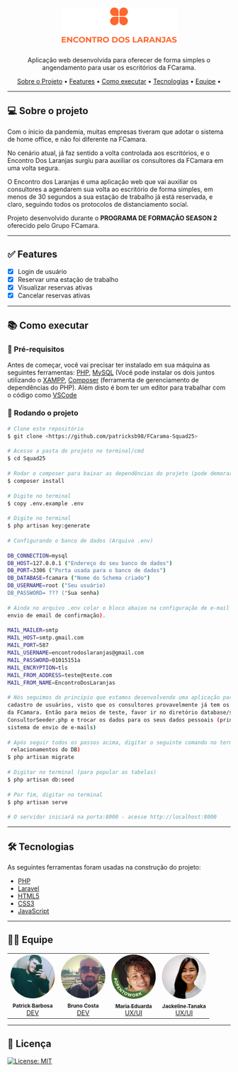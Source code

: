 <h1 align="center"><img src="public/img/Group_25.png"></h1>

<p align="center">Aplicação web desenvolvida para oferecer de forma simples o angendamento para usar os escritórios da FCarama. </p>

<p align="center">
  <a href="#computer-sobre-o-projeto">Sobre o Projeto</a> •
  <a href="#white_check_mark-features">Features</a> •
  <a href="#books-como-executar">Como executar</a> •
  <a href="#tecnologias">Tecnologias</a> •
  <a href="#Equipe">Equipe</a> •
</p>

---

## :computer: Sobre o projeto

Com o ínicio da pandemia, muitas empresas tiveram que adotar o sistema de home office, e não foi diferente na FCamara. 

No cenário atual, já faz sentido a volta controlada aos escritórios, e o Encontro Dos Laranjas surgiu para auxiliar os consultores da FCamara em uma volta segura.

O Encontro dos Laranjas é uma aplicação web que vai auxiliar os consultores a agendarem sua volta ao escritório de forma simples, em menos de 30 segundos a sua estação de trabalho já está reservada, e claro, seguindo todos os protocolos de distanciamento social.

Projeto desenvolvido durante o **PROGRAMA DE FORMAÇÃO SEASON 2** oferecido pelo Grupo FCamara.

---
## :white_check_mark: Features
- [x] Login de usuário
- [x] Reservar uma estação de trabalho
- [x] Visualizar reservas ativas
- [x] Cancelar reservas ativas
---
## :books: Como executar

### :memo: Pré-requisitos

Antes de começar, você vai precisar ter instalado em sua máquina as seguintes ferramentas:
[PHP](https://www.php.net), [MySQL](https://www.mysql.com) (Você pode instalar os dois juntos
utilizando o [XAMPP](https://www.apachefriends.org/pt_br/index.html), [Composer](https://getcomposer.org) (ferramenta de gerenciamento de dependências do PHP).
Além disto é bom ter um editor para trabalhar com o código como [VSCode](https://code.visualstudio.com/)


### 🎲 Rodando o projeto

```bash
# Clone este repositório
$ git clone <https://github.com/patricksb98/FCarama-Squad25>

# Acesse a pasta do projeto no terminal/cmd
$ cd Squad25

# Rodar o composer para baixar as dependências do projeto (pode demorar alguns minutos).
$ composer install

# Digite no terminal
$ copy .env.example .env

# Digite no terminal
$ php artisan key:generate

# Configurando o banco de dados (Arquivo .env)

DB_CONNECTION=mysql
DB_HOST=127.0.0.1 ("Endereço do seu banco de dados")
DB_PORT=3306 ("Porta usada para o banco de dados")
DB_DATABASE=fcamara ("Nome do Schema criado")
DB_USERNAME=root ("Seu usuário)
DB_PASSWORD= ??? ("Sua senha)

# Ainda no arquivo .env colar o bloco abaixo na configuração de e-mail (para poder testar nosso sistema de 
envio de email de confirmação).

MAIL_MAILER=smtp
MAIL_HOST=smtp.gmail.com
MAIL_PORT=587
MAIL_USERNAME=encontrodoslaranjas@gmail.com
MAIL_PASSWORD=01015151a
MAIL_ENCRYPTION=tls
MAIL_FROM_ADDRESS=teste@teste.com
MAIL_FROM_NAME=EncontroDosLaranjas

# Nós seguimos do principio que estamos desenvolvendo uma aplicação para a FCamara, então não criamos um 
cadastro de usuários, visto que os consultores provavelmente já tem os seus dados de acesso para os sistemas
da FCamara. Então para meios de teste, favor ir no diretório database/seeders e abrir o arquivo
ConsultorSeeder.php e trocar os dados para os seus dados pessoais (principalmente o e-mail para testar o 
sistema de envio de e-mails)

# Após seguir todos os passos acima, digitar o seguinte comando no terminal (para criar as tabelas e
 relacionamentos do DB)
$ php artisan migrate

# Digitar no terminal (para popular as tabelas)
$ php artisan db:seed

# Por fim, digitar no terminal
$ php artisan serve

# O servidor iniciará na porta:8000 - acesse http://localhost:8000
```
---
## 🛠 Tecnologias

As seguintes ferramentas foram usadas na construção do projeto:

- [PHP](https://www.php.net)
- [Laravel](https://laravel.com)
- [HTML5](https://developer.mozilla.org/pt-BR/docs/Web/HTML)
- [CSS3](https://developer.mozilla.org/pt-BR/docs/Web/CSS)
- [JavaScript](https://developer.mozilla.org/pt-BR/docs/Web/JavaScript)
-------

## 👨‍💻 Equipe
<table>
  <tr>
    <td align="center"><a href="https://www.linkedin.com/in/patrick-barbosa-7b1505137/"><img style="border-radius: 50%;" src="public\img\equipe\patrick.jpg" width="100px;" alt=""/><br /><sub><b>Patrick Barbosa</b></sub></a><br /><a href="https://www.linkedin.com/in/patrick-barbosa-7b1505137/" title="Patrick">DEV</a></td>
    <td align="center"><a href="https://www.linkedin.com/in/bruno-costa-715959208/"><img style="border-radius: 50%;" src="public\img\equipe\bruno.jpg" width="100px;" alt=""/><br /><sub><b>Bruno Costa</b></sub></a><br /><a href="https://www.linkedin.com/in/bruno-costa-715959208/" title="Bruno">DEV</a></td>
    <td align="center"><a href="https://www.linkedin.com/in/maria-eduarda-santos-0bb373b1/"><img style="border-radius: 50%;" src="public\img\equipe\duda.jpg" width="100px;" alt=""/><br /><sub><b>Maria Eduarda</b></sub></a><br /><a href="https://www.linkedin.com/in/maria-eduarda-santos-0bb373b1/" title="Duda">UX/UI</a></td>
    <td align="center"><a href="https://www.linkedin.com/in/jackeline-tanaka/"><img style="border-radius: 50%;" src="public\img\equipe\jack.jpg" width="100px;" alt=""/><br /><sub><b>Jackeline Tanaka</b></sub></a><br /><a href="https://www.linkedin.com/in/jackeline-tanaka/" title="Jack">UX/UI</a></td>
</tr>
</table>

---
## &#x1F4C4; Licença

[![License: MIT](https://img.shields.io/badge/License-MIT-yellow.svg)](LICENSE)



